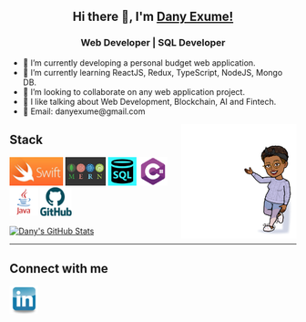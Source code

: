 <div  align="center">
<h2>Hi there 👋, I'm  <a href="https://github.com/danyclaraexume">Dany Exume!</a></h2>
<h3>Web Developer | SQL Developer </h3>
</div>
<div>
<ul  align="left">
<li> 🔭 I’m currently developing a personal budget web application. </li>
<li> 🌱 I’m currently learning ReactJS, Redux, TypeScript, NodeJS, Mongo DB. </li>
<li> 👯 I’m looking to collaborate on any web application project. </li>
<li> 💬 I like talking about Web Development, Blockchain, AI and Fintech. </li>
<li> 📧 Email: danyexume@gmail.com</li>
</ul>
 <img align="right" width="40%" src="https://github.com/danyclaraexume/danyclaraexume/blob/main/Logos/Bitmoji.png">
 </div>


<h2> Stack </h2>
<p>
<code><img height="50" src="https://github.com/danyclaraexume/danyclaraexume/blob/main/Logos/swift-logo.jpg"></code>
<code><img height="50" src="https://github.com/danyclaraexume/danyclaraexume/blob/main/Logos/MernStack.png"></code>
<code><img height="50" src="https://github.com/danyclaraexume/danyclaraexume/blob/main/Logos/SQL_logo.png"></code>
<code><img height="50" src="https://github.com/danyclaraexume/danyclaraexume/blob/main/Logos/csharp-01.png"></code>
<code><img height="50" src="https://github.com/danyclaraexume/danyclaraexume/blob/main/Logos/java-logo-1.png"></code>
<code><img height="50" src="https://github.com/danyclaraexume/danyclaraexume/blob/main/Logos/GitHub-logo.png"></code>
</p>

 <a href="https://github.com/danyclaraexume/danyclaraexume">
  <img align="center" src="https://github-readme-stats.vercel.app/api?username=danyclaraexume&show_icons=true&line_height=27&count_private=true&title_color=ffffff&text_color=c9cacc&icon_color=2bbc8a&bg_color=1d1f21" alt="Dany's GitHub Stats" />
</a>
<hr>
<h2> Connect with me </h2>
<p>
<code><a href="https://www.linkedin.com/in/dany-exum%C3%A9-647064174/"><img height="50" src="https://github.com/danyclaraexume/danyclaraexume/blob/main/Logos/linkedin.png"></a></code>
</p>

